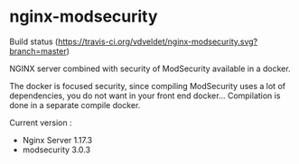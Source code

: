 # nginx-modsecurity

Build status (https://travis-ci.org/vdveldet/nginx-modsecurity.svg?branch=master)

NGINX server combined with security of ModSecurity available in a docker.

The docker is focused security, since compiling ModSecurity uses a lot of dependencies, you do not want in your front end docker...
Compilation is done in a separate compile docker.

Current version :
  * Nginx Server 1.17.3
  * modsecurity 3.0.3
